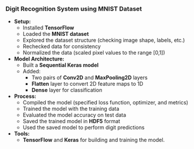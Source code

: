### Digit Recognition System using MNIST Dataset
- **Setup:**
  - Installed **TensorFlow**
  - Loaded the **MNIST dataset**
  - Explored the dataset structure (checking image shape, labels, etc.)
  - Rechecked data for consistency
  - Normalized the data (scaled pixel values to the range [0,1])
- **Model Architecture:**
  - Built a **Sequential Keras model**
  - Added:
    - Two pairs of **Conv2D** and **MaxPooling2D** layers
    - **Flatten** layer to convert 2D feature maps to 1D
    - **Dense** layer for classification
- **Process:**
  - Compiled the model (specified loss function, optimizer, and metrics)
  - Trained the model with the training data
  - Evaluated the model accuracy on test data
  - Saved the trained model in **HDF5** format
  - Used the saved model to perform digit predictions
- **Tools:**
  - **TensorFlow** and **Keras** for building and training the model.
